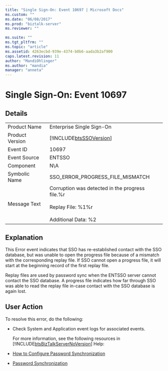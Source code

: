 ```yaml
---
title: "Single Sign-On: Event 10697 | Microsoft Docs"
ms.custom: ""
ms.date: "06/08/2017"
ms.prod: "biztalk-server"
ms.reviewer: ""

ms.suite: ""
ms.tgt_pltfrm: ""
ms.topic: "article"
ms.assetid: 4263ecbd-939e-4374-b0b6-aada3b2af900
caps.latest.revision: 11
author: "MandiOhlinger"
ms.author: "mandia"
manager: "anneta"
---
```

# Single Sign-On: Event 10697
## Details  

|                 |                                                                                                               |
|-----------------|---------------------------------------------------------------------------------------------------------------|
|  Product Name   |                                           Enterprise Single Sign-On                                           |
| Product Version |                          [!INCLUDE[btsSSOVersion](../includes/btsssoversion-md.md)]                           |
|    Event ID     |                                                     10697                                                     |
|  Event Source   |                                                    ENTSSO                                                     |
|    Component    |                                                      N\A                                                      |
|  Symbolic Name  |                                       SSO_ERROR_PROGRESS_FILE_MISMATCH                                        |
|  Message Text   | Corruption was detected in the progress file.%r<br /><br /> Replay File: %1%r<br /><br /> Additional Data: %2 |

## Explanation  
 This Error event indicates that SSO has re-established contact with the SSO database, but was unable to open the progress file because of a mismatch with the corresponding replay file. If SSO cannot open a progress file, it will start at the beginning record of the first replay file.  

 Replay files are used by password sync when the ENTSSO server cannot contact the SSO database. A progress file indicates how far through SSO was able to read the replay file in-case contact with the SSO database is again lost.  

## User Action  
 To resolve this error, do the following:  

- Check System and Application event logs for associated events.  

  For more information, see the following resources in [!INCLUDE[btsBizTalkServerNoVersion](../includes/btsbiztalkservernoversion-md.md)] Help:  

- [How to Configure Password Synchronization](../core/how-to-configure-password-synchronization.md)  

- [Password Synchronization](../core/password-synchronization2.md)
